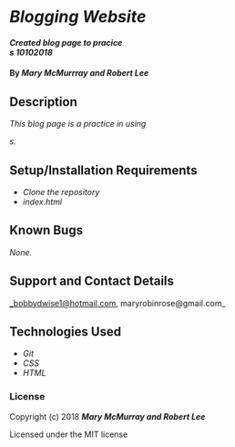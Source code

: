 # _Blogging Website_

#### _Created blog page to pracice <div>s 10102018_

#### By _**Mary McMurrray and Robert Lee**_

## Description

_This blog page is a practice in using <div>s._

## Setup/Installation Requirements

* _Clone the repository_
* _index.html_

## Known Bugs

_None._

## Support and Contact Details

_bobbydwise1@hotmail.com, maryrobinrose@gmail.com_

## Technologies Used

* _Git_
* _CSS_
* _HTML_

### License

Copyright (c) 2018 **_Mary McMurray and Robert Lee_**

Licensed under the MIT license

